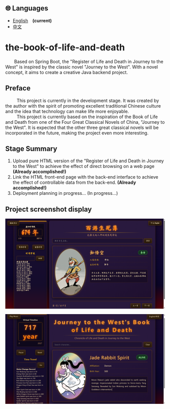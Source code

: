 ## 🌐 Languages
- [English](README.md)&emsp;**(current)**
- [中文](README_zh.md)
  
# the-book-of-life-and-death
&emsp;&emsp;Based on Spring Boot, the "Register of Life and Death in Journey to the West" is inspired by the classic novel "Journey to the West". With a novel concept, it aims to create a creative Java backend project.    

## Preface
&emsp; &emsp; This project is currently in the development stage. It was created by the author with the spirit of promoting excellent traditional Chinese culture and the idea that technology can make life more enjoyable.   
&emsp; &emsp; This project is currently based on the inspiration of the Book of Life and Death from one of the Four Great Classical Novels of China, "Journey to the West". It is expected that the other three great classical novels will be incorporated in the future, making the project even more interesting.  

## Stage Summary
<ol>
<li>Upload pure HTML version of the "Register of Life and Death in Journey to the West" to achieve the effect of direct browsing on a web page <strong>(Already accomplished!) </strong></li>
<li>Link the HTML front-end page with the back-end interface to achieve the effect of controllable data from the back-end.<strong> (Already accomplished!) </strong></li>
<li>Deployment planning in progress...  (In progress...)</li>
</ol>

## Project screenshot display

![Page Display](https://github.com/EternalRights/the-book-of-life-and-death/raw/2185d54f4646107d0088613f69ce2aa01210f073/other/README-images/%E5%B1%8F%E5%B9%95%E6%88%AA%E5%9B%BE%202025-07-07%20173446.png "Chinese Page")

![Page Display](https://github.com/EternalRights/the-book-of-life-and-death/raw/2185d54f4646107d0088613f69ce2aa01210f073/other/README-images/%E5%B1%8F%E5%B9%95%E6%88%AA%E5%9B%BE%202025-07-07%20173514.png "English Page")
